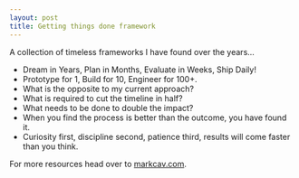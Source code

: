 ```yaml
---
layout: post
title: Getting things done framework
---
```


A collection of timeless frameworks I have found over the years…

* Dream in Years, Plan in Months, Evaluate in Weeks, Ship Daily!
* Prototype for 1, Build for 10, Engineer for 100+.
* What is the opposite to my current approach?
* What is required to cut the timeline in half?
* What needs to be done to double the impact?
* When you find the process is better than the outcome, you have found it.
* Curiosity first, discipline second, patience third, results will come faster than you think.

For more resources head over to [markcav.com](http://markcav.com).
